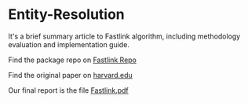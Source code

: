 # Entity-Resolution

It's a brief summary article to Fastlink algorithm, including methodology evaluation and implementation guide.

Find the package repo on [Fastlink Repo](https://github.com/kosukeimai/fastLink)

Find the original paper on [harvard.edu](https://imai.fas.harvard.edu/research/files/linkage.pdf)

Our final report is the file [Fastlink.pdf](https://github.com/ShimizuYukii/Entity-Resolution/blob/main/Fastlink.pdf)